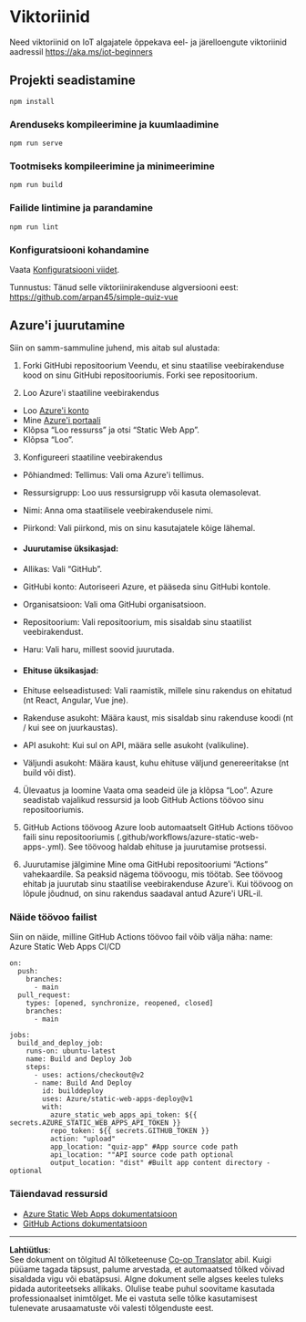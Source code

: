 <!--
CO_OP_TRANSLATOR_METADATA:
{
  "original_hash": "2a459ea9177fb0508ca96068ae1009d2",
  "translation_date": "2025-10-11T11:18:17+00:00",
  "source_file": "quiz-app/README.md",
  "language_code": "et"
}
-->
# Viktoriinid

Need viktoriinid on IoT algajatele õppekava eel- ja järelloengute viktoriinid aadressil https://aka.ms/iot-beginners

## Projekti seadistamine

```
npm install
```

### Arenduseks kompileerimine ja kuumlaadimine

```
npm run serve
```

### Tootmiseks kompileerimine ja minimeerimine

```
npm run build
```

### Failide lintimine ja parandamine

```
npm run lint
```

### Konfiguratsiooni kohandamine

Vaata [Konfiguratsiooni viidet](https://cli.vuejs.org/config/).

Tunnustus: Tänud selle viktoriinirakenduse algversiooni eest: https://github.com/arpan45/simple-quiz-vue


## Azure'i juurutamine

Siin on samm-sammuline juhend, mis aitab sul alustada:

1. Forki GitHubi repositoorium
Veendu, et sinu staatilise veebirakenduse kood on sinu GitHubi repositooriumis. Forki see repositoorium.

2. Loo Azure'i staatiline veebirakendus
- Loo [Azure'i konto](http://azure.microsoft.com)
- Mine [Azure'i portaali](https://portal.azure.com) 
- Klõpsa “Loo ressurss” ja otsi “Static Web App”.
- Klõpsa “Loo”.

3. Konfigureeri staatiline veebirakendus
- Põhiandmed: Tellimus: Vali oma Azure'i tellimus.
- Ressursigrupp: Loo uus ressursigrupp või kasuta olemasolevat.
- Nimi: Anna oma staatilisele veebirakendusele nimi.
- Piirkond: Vali piirkond, mis on sinu kasutajatele kõige lähemal.

- #### Juurutamise üksikasjad:
- Allikas: Vali “GitHub”.
- GitHubi konto: Autoriseeri Azure, et pääseda sinu GitHubi kontole.
- Organisatsioon: Vali oma GitHubi organisatsioon.
- Repositoorium: Vali repositoorium, mis sisaldab sinu staatilist veebirakendust.
- Haru: Vali haru, millest soovid juurutada.

- #### Ehituse üksikasjad:
- Ehituse eelseadistused: Vali raamistik, millele sinu rakendus on ehitatud (nt React, Angular, Vue jne).
- Rakenduse asukoht: Määra kaust, mis sisaldab sinu rakenduse koodi (nt / kui see on juurkaustas).
- API asukoht: Kui sul on API, määra selle asukoht (valikuline).
- Väljundi asukoht: Määra kaust, kuhu ehituse väljund genereeritakse (nt build või dist).

4. Ülevaatus ja loomine
Vaata oma seadeid üle ja klõpsa “Loo”. Azure seadistab vajalikud ressursid ja loob GitHub Actions töövoo sinu repositooriumis.

5. GitHub Actions töövoog
Azure loob automaatselt GitHub Actions töövoo faili sinu repositooriumis (.github/workflows/azure-static-web-apps-<name>.yml). See töövoog haldab ehituse ja juurutamise protsessi.

6. Juurutamise jälgimine
Mine oma GitHubi repositooriumi “Actions” vahekaardile.
Sa peaksid nägema töövoogu, mis töötab. See töövoog ehitab ja juurutab sinu staatilise veebirakenduse Azure'i.
Kui töövoog on lõpule jõudnud, on sinu rakendus saadaval antud Azure'i URL-il.

### Näide töövoo failist

Siin on näide, milline GitHub Actions töövoo fail võib välja näha:
name: Azure Static Web Apps CI/CD
```
on:
  push:
    branches:
      - main
  pull_request:
    types: [opened, synchronize, reopened, closed]
    branches:
      - main

jobs:
  build_and_deploy_job:
    runs-on: ubuntu-latest
    name: Build and Deploy Job
    steps:
      - uses: actions/checkout@v2
      - name: Build And Deploy
        id: builddeploy
        uses: Azure/static-web-apps-deploy@v1
        with:
          azure_static_web_apps_api_token: ${{ secrets.AZURE_STATIC_WEB_APPS_API_TOKEN }}
          repo_token: ${{ secrets.GITHUB_TOKEN }}
          action: "upload"
          app_location: "quiz-app" #App source code path
          api_location: ""API source code path optional
          output_location: "dist" #Built app content directory - optional
```

### Täiendavad ressursid
- [Azure Static Web Apps dokumentatsioon](https://learn.microsoft.com/azure/static-web-apps/getting-started)
- [GitHub Actions dokumentatsioon](https://docs.github.com/actions/use-cases-and-examples/deploying/deploying-to-azure-static-web-app)

---

**Lahtiütlus**:  
See dokument on tõlgitud AI tõlketeenuse [Co-op Translator](https://github.com/Azure/co-op-translator) abil. Kuigi püüame tagada täpsust, palume arvestada, et automaatsed tõlked võivad sisaldada vigu või ebatäpsusi. Algne dokument selle algses keeles tuleks pidada autoriteetseks allikaks. Olulise teabe puhul soovitame kasutada professionaalset inimtõlget. Me ei vastuta selle tõlke kasutamisest tulenevate arusaamatuste või valesti tõlgenduste eest.